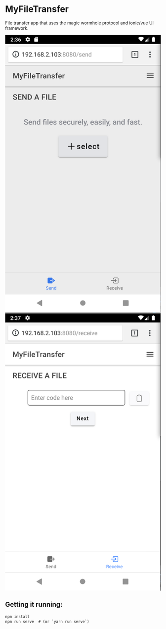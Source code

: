# MyFileTransfer

File transfer app that uses the magic wormhole protocol and ionic/vue UI framework.

![Send](screenshots/send.png)
![receive](screenshots/receive.png)

## Getting it running:
```
npm install
npm run serve  # (or `yarn run serve`)
```
